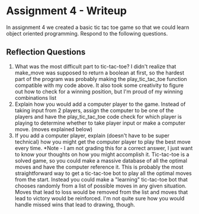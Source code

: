 # Assignment 4 - Writeup

In assignment 4 we created a basic tic tac toe game so that we could learn object oriented programming. Respond to the following questions.

## Reflection Questions

1. What was the most difficult part to tic-tac-toe?
    I didn't realize that make_move was supposed to return a boolean at first, so the hardest part of the program was probably making the play_tic_tac_toe function compatible with my code above. It also took some creativity to figure out how to check for a winning position, but I'm proud of my winning combinations list
2. Explain how you would add a computer player to the game.
    Instead of taking input from 2 players, assign the computer to be one of the players and have the play_tic_tac_toe code check for which player is playing to determine whether to take player input or make a computer move. (moves explained below)
3. If you add a computer player, explain (doesn't have to be super technical) how you might get the computer player to play the best move every time. *Note - I am not grading this for a correct answer, I just want to know your thoughts on how you might accomplish it.
    Tic-tac-toe is a solved game, so you could make a massive database of all the optimal moves and have the computer reference it. This is probably the most straightforward way to get a tic-tac-toe bot to play all the optimal moves from the start. Instead you could make a "learning" tic-tac-toe bot that chooses randomly from a list of possible moves in any given situation. Moves that lead to loss would be removed from the list and moves that lead to victory would be reinforced. I'm not quite sure how you would handle missed wins that lead to drawing, though.